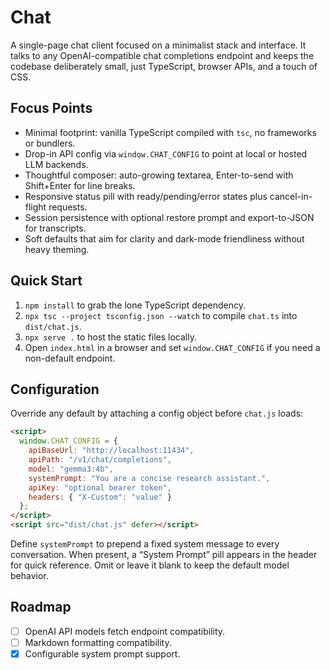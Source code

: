 # Chat

A single-page chat client focused on a minimalist stack and interface. It talks to any OpenAI-compatible chat completions endpoint and keeps the codebase deliberately small, just TypeScript, browser APIs, and a touch of CSS.

## Focus Points
- Minimal footprint: vanilla TypeScript compiled with `tsc`, no frameworks or bundlers.
- Drop-in API config via `window.CHAT_CONFIG` to point at local or hosted LLM backends.
- Thoughtful composer: auto-growing textarea, Enter-to-send with Shift+Enter for line breaks.
- Responsive status pill with ready/pending/error states plus cancel-in-flight requests.
- Session persistence with optional restore prompt and export-to-JSON for transcripts.
- Soft defaults that aim for clarity and dark-mode friendliness without heavy theming.

## Quick Start
1. `npm install` to grab the lone TypeScript dependency.
2. `npx tsc --project tsconfig.json --watch` to compile `chat.ts` into `dist/chat.js`.
3. `npx serve .` to host the static files locally.
4. Open `index.html` in a browser and set `window.CHAT_CONFIG` if you need a non-default endpoint.

## Configuration
Override any default by attaching a config object before `chat.js` loads:

```html
<script>
  window.CHAT_CONFIG = {
    apiBaseUrl: "http://localhost:11434",
    apiPath: "/v1/chat/completions",
    model: "gemma3:4b",
    systemPrompt: "You are a concise research assistant.",
    apiKey: "optional bearer token",
    headers: { "X-Custom": "value" }
  };
</script>
<script src="dist/chat.js" defer></script>
```

Define `systemPrompt` to prepend a fixed system message to every conversation. When present, a “System Prompt” pill appears in the header for quick reference. Omit or leave it blank to keep the default model behavior.

## Roadmap
- [ ] OpenAI API models fetch endpoint compatibility.
- [ ] Markdown formatting compatibility.
- [x] Configurable system prompt support.
